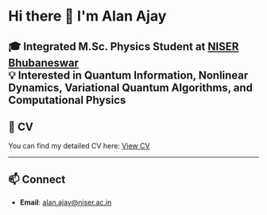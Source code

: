 # Hi there 👋 I'm Alan Ajay  

🎓 **Integrated M.Sc. Physics Student** at [NISER Bhubaneswar](https://www.niser.ac.in/)  
💡 Interested in **Quantum Information, Nonlinear Dynamics, Variational Quantum Algorithms, and Computational Physics**  
---

## 📄 CV
You can find my detailed CV here: [View CV](https://drive.google.com/file/d/1iz6_Ylhnh4kjxaSl6hGkcj4w_lVhStGR/view?usp=sharing)  

---

## 📫 Connect
- **Email**: [alan.ajay@niser.ac.in](mailto:alan.ajay@niser.ac.in)  

